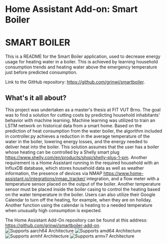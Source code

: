 # Home Assistant Add-on: Smart Boiler

# SMART BOILER
This is a README for the Smart Boiler application, used to decrease energy usage for heating water in a boiler. This is achieved by learning household consumption trends and heating water above the emergency temperature just before predicted consumption.

Link to the GitHub repository: <https://github.com/grinwi/smartboiler>.

## What's it all about?
This project was undertaken as a master's thesis at FIT VUT Brno. 
The goal was to find a solution for cutting costs by predicting household inhabitants' behavior with machine learning. Machine learning was utilized to train an LSTM network on historical data from a smart home. 
Based on the prediction of heat consumption from the water boiler, the algorithm included in controller.py achieves a reduction in the average temperature of the water in the boiler, lowering energy losses, and the energy needed to deliver heat into the boiler.
This solution assumes that the user has a boiler whose heating can be controlled by a Shelly smart plug <https://www.shelly.com/en/products/shop/shelly-plus-1-pm>.
Another requirement is a Home Assistant running in the required household with an InfluxDB database, which stores household data as well as weather information, the presence of devices via NMAP <https://www.home-assistant.io/integrations/nmap_tracker/> integration, and a flow meter with a temperature sensor placed on the output of the boiler. Another temperature sensor must be placed inside the boiler casing to control the heating based on the water temperature in the boiler.
Users can also utilize their Google Calendar to turn off the heating, for example, when they are on holiday. Another function using the calendar is heating to a needed temperature when unusually high consumption is expected.

The Home Assistant Add-On repository can be found at this address: <https://github.com/grinwi/smartboiler-add-on>.
![Supports aarch64 Architecture][aarch64-shield]
![Supports amd64 Architecture][amd64-shield]
![Supports armhf Architecture][armhf-shield]
![Supports armv7 Architecture][armv7-shield]

[aarch64-shield]: https://img.shields.io/badge/aarch64-yes-green.svg
[amd64-shield]: https://img.shields.io/badge/amd64-yes-green.svg
[armhf-shield]: https://img.shields.io/badge/armhf-yes-green.svg
[armv7-shield]: https://img.shields.io/badge/armv7-yes-green.svg

